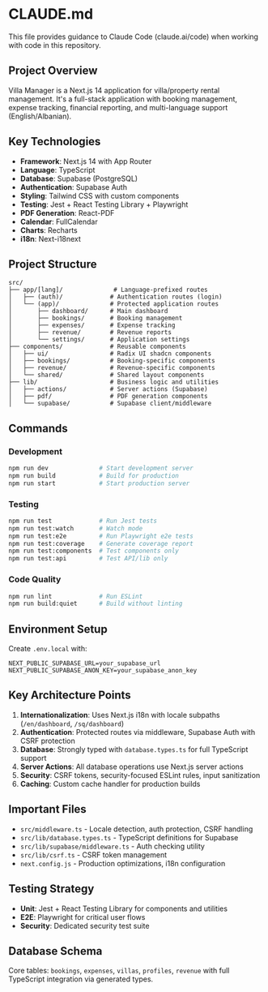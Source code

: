 # CLAUDE.md

This file provides guidance to Claude Code (claude.ai/code) when working with code in this repository.

## Project Overview

Villa Manager is a Next.js 14 application for villa/property rental management. It's a full-stack application with booking management, expense tracking, financial reporting, and multi-language support (English/Albanian).

## Key Technologies

- **Framework**: Next.js 14 with App Router
- **Language**: TypeScript
- **Database**: Supabase (PostgreSQL)
- **Authentication**: Supabase Auth
- **Styling**: Tailwind CSS with custom components
- **Testing**: Jest + React Testing Library + Playwright
- **PDF Generation**: React-PDF
- **Calendar**: FullCalendar
- **Charts**: Recharts
- **i18n**: Next-i18next

## Project Structure

```
src/
├── app/[lang]/              # Language-prefixed routes
│   ├── (auth)/             # Authentication routes (login)
│   └── (app)/              # Protected application routes
│       ├── dashboard/      # Main dashboard
│       ├── bookings/       # Booking management
│       ├── expenses/       # Expense tracking
│       ├── revenue/        # Revenue reports
│       └── settings/       # Application settings
├── components/             # Reusable components
│   ├── ui/                 # Radix UI shadcn components
│   ├── bookings/           # Booking-specific components
│   ├── revenue/            # Revenue-specific components
│   └── shared/             # Shared layout components
├── lib/                    # Business logic and utilities
│   ├── actions/            # Server actions (Supabase)
│   ├── pdf/                # PDF generation components
│   └── supabase/           # Supabase client/middleware
```

## Commands

### Development
```bash
npm run dev              # Start development server
npm run build            # Build for production
npm run start            # Start production server
```

### Testing
```bash
npm run test             # Run Jest tests
npm run test:watch       # Watch mode
npm run test:e2e         # Run Playwright e2e tests
npm run test:coverage    # Generate coverage report
npm run test:components  # Test components only
npm run test:api         # Test API/lib only
```

### Code Quality
```bash
npm run lint             # Run ESLint
npm run build:quiet      # Build without linting
```

## Environment Setup

Create `.env.local` with:
```
NEXT_PUBLIC_SUPABASE_URL=your_supabase_url
NEXT_PUBLIC_SUPABASE_ANON_KEY=your_supabase_anon_key
```

## Key Architecture Points

1. **Internationalization**: Uses Next.js i18n with locale subpaths (`/en/dashboard`, `/sq/dashboard`)
2. **Authentication**: Protected routes via middleware, Supabase Auth with CSRF protection
3. **Database**: Strongly typed with `database.types.ts` for full TypeScript support
4. **Server Actions**: All database operations use Next.js server actions
5. **Security**: CSRF tokens, security-focused ESLint rules, input sanitization
6. **Caching**: Custom cache handler for production builds

## Important Files

- `src/middleware.ts` - Locale detection, auth protection, CSRF handling
- `src/lib/database.types.ts` - TypeScript definitions for Supabase
- `src/lib/supabase/middleware.ts` - Auth checking utility
- `src/lib/csrf.ts` - CSRF token management
- `next.config.js` - Production optimizations, i18n configuration

## Testing Strategy

- **Unit**: Jest + React Testing Library for components and utilities
- **E2E**: Playwright for critical user flows
- **Security**: Dedicated security test suite

## Database Schema

Core tables: `bookings`, `expenses`, `villas`, `profiles`, `revenue` with full TypeScript integration via generated types.
